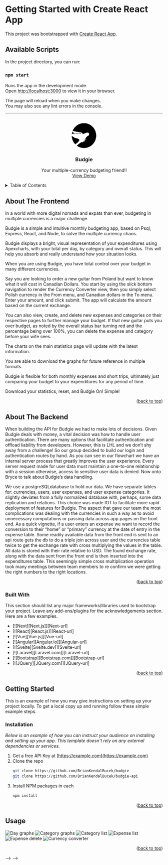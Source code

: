 # Getting Started with Create React App

This project was bootstrapped with [Create React App](https://github.com/facebook/create-react-app).

## Available Scripts

In the project directory, you can run:

### `npm start`

Runs the app in the development mode.\
Open [http://localhost:3000](http://localhost:3000) to view it in your browser.

The page will reload when you make changes.\
You may also see any lint errors in the console.

************************************

<!-- PROJECT LOGO -->
<br />
<div align="center">
  <a>
    <img src="assets/budgie-icon.png" alt="Logo" width="80" height="80">
  </a>

  <h3 align="center">Budgie</h3>

  <p align="center">
    Your multiple-currency budgeting friend!!
    <br />
    <a href="https://youtu.be/1RLWWDqW-BI">View Demo</a>
  </p>
</div>



<!-- TABLE OF CONTENTS -->
<details>
  <summary>Table of Contents</summary>
  <ol>
    <li>
      <a href="#about-the-frontend">About The Frontend</a>
      <a href="#about-the-backend">About The Backend</a>

      <ul>
        <li><a href="#built-with">Built With</a></li>
      </ul>
    </li>
    <li>
      <a href="#getting-started">Getting Started</a>
      <ul>
        <li><a href="#prerequisites">Prerequisites</a></li>
        <li><a href="#installation">Installation</a></li>
      </ul>
    </li>
    <li><a href="#usage">Usage</a></li>
    <li><a href="#roadmap">Roadmap</a></li>
    <li><a href="#contributing">Contributing</a></li>
    <li><a href="#license">License</a></li>
    <li><a href="#contact">Contact</a></li>
    <li><a href="#acknowledgments">Acknowledgments</a></li>
  </ol>
</details>



<!-- ABOUT THE PROJECT -->
## About The Frontend

<!-- [![Product Name Screen Shot][product-screenshot]](https://example.com) -->

In a world with more digital nomads and expats than ever, budgeting in multiple currencies is a major challenge.

Budgie is a simple and intuitive monthly budgeting app, based on Psql, Express, React, and Node, to solve the multiple currency chaos.

Budgie displays a bright, visual representation of your expenditures using Apexcharts, with your total per day, by category and overall status.
This will help you absorb and really understand how your situation looks.

When you are using Budgie, you have total control over your budget in many different currencies.

Say you are looking to order a new guitar from Poland but want to know what it will cost in Canadian Dollars.
You start by using the slick bottom navigation to render the Currency Converter view, then you simply select Polish currency in the From menu, and Canadian dollars in the To menu.
Enter your amount, and click submit.
The app will calculate the amount based on the current exchange.

You can also view, create, and delete new expenses and categories on their respective pages to further manage your budget.
If that new guitar puts you over budget, as noted by the overall status bar turning red and the percentage being over 100%, you can delete the expense and category before your wife sees.

The charts on the main statistics page will update with the latest information.

You are able to download the graphs for future reference in multiple formats.

Budgie is flexible for both monthly expenses and short trips, ultimately just comparing your budget to your expenditures for any period of time.

Download your statistics, reset, and Budgie On! Simple!

<p align="right">(<a href="#readme-top">back to top</a>)</p>

## About The Backend

When building the API for Budgie we had to make lots of decisions. Given Budgie deals with money, a vital decision was how to handle user authentication. There are many options that facilitate authentication and offload liability from developers. However, this is LHL and we don’t shy away from a challenge! So our group decided to build our login and authentication routes by hand. As you can see in our flowchart we have an internal server process that greatly improves the user experience. Every server request made for user data must maintain a one-to-one relationship with a session otherwise, access to sensitive user data is denied. Now onto Bryce to talk about Budgie’s data handling. 

We use a postgreSQLdatabase to hold our data. We have separate tables for: currencies, users, user expenses, and user expense categories. It slightly deviates from a fully normalized database with, perhaps, some data replication and relations. This choice was made  IOT to facilitate more rapid deployment of features for Budgie. The aspect that gave our team the most complications was dealing with the currencies in such a way as to avoid unnecessary computations or passing data across app pages on the front end. As a quick vignette, if a user enters an expense we want to record the conversion to their “home” or “primary” currency at the date of entry in the expense table. Some readily available data from the front end  is sent to an api route gets the db to do a triple join across user and the currencies table twice to get the exchange rate with cross multiplying the values in the table. All data is stored with their rate relative to USD. The found exchange rate, along with the data sent from the front end is then inserted into the expenditures table. This seemingly simple cross multiplication operation took many meetings between team members to re confirm we were getting the right numbers to the right locations.

<p align="right">(<a href="#readme-top">back to top</a>)</p>


### Built With

This section should list any major frameworks/libraries used to bootstrap your project. Leave any add-ons/plugins for the acknowledgements section. Here are a few examples.

* [![Next][Next.js]][Next-url]
* [![React][React.js]][React-url]
* [![Vue][Vue.js]][Vue-url]
* [![Angular][Angular.io]][Angular-url]
* [![Svelte][Svelte.dev]][Svelte-url]
* [![Laravel][Laravel.com]][Laravel-url]
* [![Bootstrap][Bootstrap.com]][Bootstrap-url]
* [![JQuery][JQuery.com]][JQuery-url]

<p align="right">(<a href="#readme-top">back to top</a>)</p>



<!-- GETTING STARTED -->
## Getting Started

This is an example of how you may give instructions on setting up your project locally.
To get a local copy up and running follow these simple example steps.
<!-- 
### Prerequisites

This is an example of how to list things you need to use the software and how to install them.
* npm
  ```sh
  npm install npm@latest -g
  ``` -->

### Installation

_Below is an example of how you can instruct your audience on installing and setting up your app. This template doesn't rely on any external dependencies or services._

1. Get a free API Key at [https://example.com](https://example.com)
2. Clone the repo
   ```sh
   git clone https://github.com/BrianKendalBucek/budgie
   git clone https://github.com/BrianKendalBucek/budgie-api
   ```
3. Install NPM packages in each
   ```sh
   npm install
   ```
<!-- 4. Enter your API in `config.js`
   ```js
   const API_KEY = 'ENTER YOUR API';
   ``` -->

<p align="right">(<a href="#readme-top">back to top</a>)</p>



<!-- USAGE EXAMPLES -->
## Usage

<!-- Use this space to show useful examples of how a project can be used. Additional screenshots, code examples and demos work well in this space. You may also link to more resources. -->

![Day graphs](/assets/budgie1.png?raw=true "Daily expenditure chart")
![Category graphs](/assets/budgie2.png?raw=true "Category expenditure chart")
![Category list](/assets/budgie3.png?raw=true "Category list")
![Expense list](/assets/budgie4.png?raw=true "Expense list")
![Expense delete](/assets/budgie5.png?raw=true "Expense deletion")
![Currency converter](/assets/budgie6.png?raw=true "Currency converter")

<!-- _For more examples, please refer to the [Documentation](https://example.com)_ -->

<p align="right">(<a href="#readme-top">back to top</a>)</p>



<!-- ROADMAP
## Roadmap

- [x] Add Changelog
- [x] Add back to top links
- [ ] Add Additional Templates w/ Examples
- [ ] Add "components" document to easily copy & paste sections of the readme
- [ ] Multi-language Support
    - [ ] Chinese
    - [ ] Spanish

See the [open issues](https://github.com/othneildrew/Best-README-Template/issues) for a full list of proposed features (and known issues).

<p align="right">(<a href="#readme-top">back to top</a>)</p> -->


<!-- 
<!-- CONTRIBUTING -->
<!-- ## Contributing

Contributions are what make the open source community such an amazing place to learn, inspire, and create. Any contributions you make are **greatly appreciated**.

If you have a suggestion that would make this better, please fork the repo and create a pull request. You can also simply open an issue with the tag "enhancement".
Don't forget to give the project a star! Thanks again!

1. Fork the Project
2. Create your Feature Branch (`git checkout -b feature/AmazingFeature`)
3. Commit your Changes (`git commit -m 'Add some AmazingFeature'`)
4. Push to the Branch (`git push origin feature/AmazingFeature`)
5. Open a Pull Request

<p align="right">(<a href="#readme-top">back to top</a>)</p> --> -->



<!-- LICENSE -->
<!-- ## License

Distributed under the MIT License. See `LICENSE.txt` for more information.

<p align="right">(<a href="#readme-top">back to top</a>)</p> -->


<!-- 
<!-- CONTACT -->
<!-- ## Contact

Your Name - [@your_twitter](https://twitter.com/your_username) - email@example.com

Project Link: [https://github.com/your_username/repo_name](https://github.com/your_username/repo_name)

<p align="right">(<a href="#readme-top">back to top</a>)</p> --> -->
